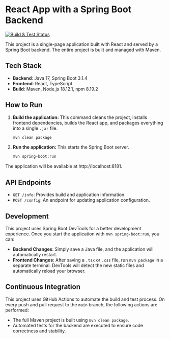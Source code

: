 # React App with a Spring Boot Backend

[![Build & Test Status](https://github.com/TonyKennah/choiceapp/actions/workflows/build.yml/badge.svg)](https://github.com/TonyKennah/choiceapp/actions/workflows/build.yml)

This project is a single-page application built with React and served by a Spring Boot backend. The entire project is built and managed with Maven.

## Tech Stack
- **Backend**: Java 17, Spring Boot 3.1.4
- **Frontend**: React, TypeScript
- **Build**: Maven, Node.js 18.12.1, npm 8.19.2

## How to Run

1.  **Build the application:**
    This command cleans the project, installs frontend dependencies, builds the React app, and packages everything into a single `.jar` file.
    ```bash
    mvn clean package
    ```

2.  **Run the application:**
    This starts the Spring Boot server.
    ```bash
    mvn spring-boot:run
    ```

The application will be available at http://localhost:8181.

## API Endpoints

- `GET /info`: Provides build and application information.
- `POST /config`: An endpoint for updating application configuration.

## Development
This project uses Spring Boot DevTools for a better development experience. Once you start the application with `mvn spring-boot:run`, you can:
- **Backend Changes**: Simply save a Java file, and the application will automatically restart.
- **Frontend Changes**: After saving a `.tsx` or `.css` file, run `mvn package` in a separate terminal. DevTools will detect the new static files and automatically reload your browser.

## Continuous Integration

This project uses GitHub Actions to automate the build and test process. On every push and pull request to the `main` branch, the following actions are performed:

- The full Maven project is built using `mvn clean package`.
- Automated tests for the backend are executed to ensure code correctness and stability.
